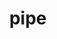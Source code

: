 ---
category: 4-letters
denotation: null
name: pipe
reference_link: https://www.etymonline.com/word/pipe
root_language: null
root_name: null
title: pipe
type: free
word_sums:
- respelling: pipe
  sum: 'Pipe + '
---
